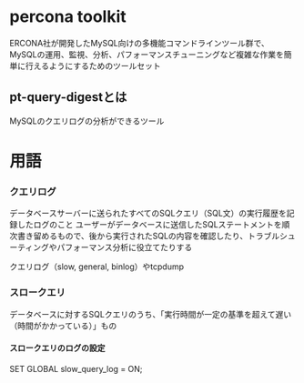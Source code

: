 # percona toolkit
ERCONA社が開発したMySQL向けの多機能コマンドラインツール群で、MySQLの運用、監視、分析、パフォーマンスチューニングなど複雑な作業を簡単に行えるようにするためのツールセット

## pt-query-digestとは
MySQLのクエリログの分析ができるツール


# 用語
### クエリログ
データベースサーバーに送られたすべてのSQLクエリ（SQL文）の実行履歴を記録したログのこと
ユーザーがデータベースに送信したSQLステートメントを順次書き留めるもので、後から実行されたSQLの内容を確認したり、トラブルシューティングやパフォーマンス分析に役立てたりする

クエリログ（slow, general, binlog）やtcpdump

### スロークエリ
データベースに対するSQLクエリのうち、「実行時間が一定の基準を超えて遅い（時間がかかっている）」もの

#### スロークエリのログの設定
SET GLOBAL slow_query_log = ON;
